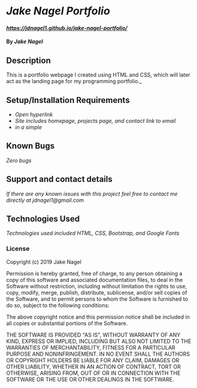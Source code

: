 # _Jake Nagel Portfolio_

#### _https://jdnagel1.github.io/jake-nagel-portfolio/_

#### By _Jake Nagel_

## Description

This is a portfolio webpage I created using HTML and CSS, which will later act as the landing page for my programming portfolio._

## Setup/Installation Requirements

* _Open hyperlink_
* _Site includes homepage, projects page, and contact link to email_
* _in a simple_

## Known Bugs

_Zero bugs_

## Support and contact details

_If there are any known issues with this project feel free to contact me directly at jdnagel1@gmail.com_

## Technologies Used

_Technologies used included HTML, CSS, Bootstrap, and Google Fonts_

### License

Copyright (c) 2019 Jake Nagel

Permission is hereby granted, free of charge, to any person obtaining a copy
of this software and associated documentation files, to deal
in the Software without restriction, including without limitation the rights
to use, copy, modify, merge, publish, distribute, sublicense, and/or sell
copies of the Software, and to permit persons to whom the Software is
furnished to do so, subject to the following conditions:

The above copyright notice and this permission notice shall be included in all
copies or substantial portions of the Software.

THE SOFTWARE IS PROVIDED "AS IS", WITHOUT WARRANTY OF ANY KIND, EXPRESS OR
IMPLIED, INCLUDING BUT ALSO NOT LIMITED TO THE WARRANTIES OF MERCHANTABILITY,
FITNESS FOR A PARTICULAR PURPOSE AND NONINFRINGEMENT. IN NO EVENT SHALL THE
AUTHORS OR COPYRIGHT HOLDERS BE LIABLE FOR ANY CLAIM, DAMAGES OR OTHER
LIABILITY, WHETHER IN AN ACTION OF CONTRACT, TORT OR OTHERWISE, ARISING FROM,
OUT OF OR IN CONNECTION WITH THE SOFTWARE OR THE USE OR OTHER DEALINGS IN THE
SOFTWARE.
